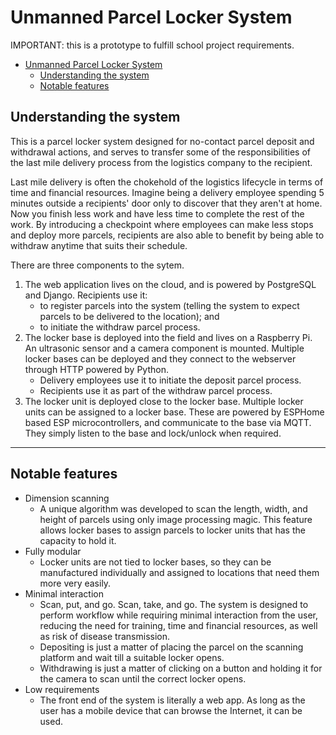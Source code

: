 # Unmanned Parcel Locker System

IMPORTANT: this is a prototype to fulfill school project requirements.

- [Unmanned Parcel Locker System](#unmanned-parcel-locker-system)
  - [Understanding the system](#understanding-the-system)
  - [Notable features](#notable-features)

## Understanding the system

This is a parcel locker system designed for no-contact parcel deposit and withdrawal actions, and serves to transfer some of the responsibilities of the last mile delivery process from the logistics company to the recipient.

Last mile delivery is often the chokehold of the logistics lifecycle in terms of time and financial resources. Imagine being a delivery employee spending 5 minutes outside a recipients' door only to discover that they aren't at home. Now you finish less work and have less time to complete the rest of the work. By introducing a checkpoint where employees can make less stops and deploy more parcels, recipients are also able to benefit by being able to withdraw anytime that suits their schedule.

There are three components to the sytem.

1. The web application lives on the cloud, and is powered by PostgreSQL and Django. Recipients use it:
   - to register parcels into the system (telling the system to expect parcels to be delivered to the location); and
   - to initiate the withdraw parcel process.
2. The locker base is deployed into the field and lives on a Raspberry Pi. An ultrasonic sensor and a camera component is mounted. Multiple locker bases can be deployed and they connect to the webserver through HTTP powered by Python.
   - Delivery employees use it to initiate the deposit parcel process.
   - Recipients use it as part of the withdraw parcel process.
3. The locker unit is deployed close to the locker base. Multiple locker units can be assigned to a locker base. These are powered by ESPHome based ESP microcontrollers, and communicate to the base via MQTT. They simply listen to the base and lock/unlock when required.

***

## Notable features

- Dimension scanning
  - A unique algorithm was developed to scan the length, width, and height of parcels using only image processing magic. This feature allows locker bases to assign parcels to locker units that has the capacity to hold it.
- Fully modular
  - Locker units are not tied to locker bases, so they can be manufactured individually and assigned to locations that need them more very easily.
- Minimal interaction
  - Scan, put, and go. Scan, take, and go. The system is designed to perform workflow while requiring minimal interaction from the user, reducing the need for training, time and financial resources, as well as risk of disease transmission.
  - Depositing is just a matter of placing the parcel on the scanning platform and wait till a suitable locker opens.
  - Withdrawing is just a matter of clicking on a button and holding it for the camera to scan until the correct locker opens.
- Low requirements
  - The front end of the system is literally a web app. As long as the user has a mobile device that can browse the Internet, it can be used.
